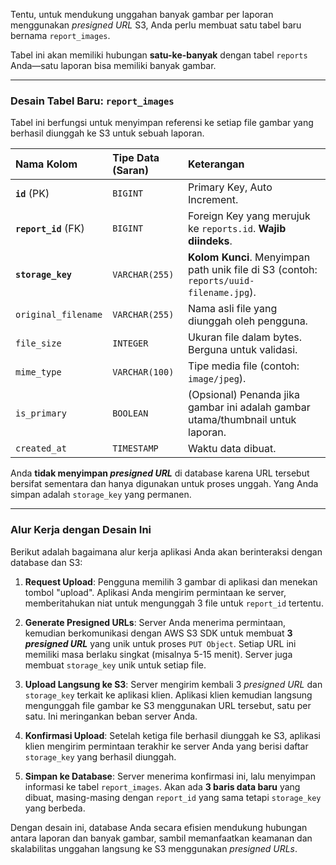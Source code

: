 Tentu, untuk mendukung unggahan banyak gambar per laporan menggunakan _presigned URL_ S3, Anda perlu membuat satu tabel baru bernama `report_images`.

Tabel ini akan memiliki hubungan **satu-ke-banyak** dengan tabel `reports` Anda—satu laporan bisa memiliki banyak gambar.

---

### Desain Tabel Baru: `report_images`

Tabel ini berfungsi untuk menyimpan referensi ke setiap file gambar yang berhasil diunggah ke S3 untuk sebuah laporan.

| Nama Kolom           | Tipe Data (Saran) | Keterangan                                                                             |
| :------------------- | :---------------- | :------------------------------------------------------------------------------------- |
| **`id`** (PK)        | `BIGINT`          | Primary Key, Auto Increment.                                                           |
| **`report_id`** (FK) | `BIGINT`          | Foreign Key yang merujuk ke `reports.id`. **Wajib diindeks**.                          |
| **`storage_key`**    | `VARCHAR(255)`    | **Kolom Kunci**. Menyimpan path unik file di S3 (contoh: `reports/uuid-filename.jpg`). |
| `original_filename`  | `VARCHAR(255)`    | Nama asli file yang diunggah oleh pengguna.                                            |
| `file_size`          | `INTEGER`         | Ukuran file dalam bytes. Berguna untuk validasi.                                       |
| `mime_type`          | `VARCHAR(100)`    | Tipe media file (contoh: `image/jpeg`).                                                |
| `is_primary`         | `BOOLEAN`         | (Opsional) Penanda jika gambar ini adalah gambar utama/thumbnail untuk laporan.        |
| `created_at`         | `TIMESTAMP`       | Waktu data dibuat.                                                                     |

Anda **tidak menyimpan _presigned URL_** di database karena URL tersebut bersifat sementara dan hanya digunakan untuk proses unggah. Yang Anda simpan adalah `storage_key` yang permanen.

---

### Alur Kerja dengan Desain Ini

Berikut adalah bagaimana alur kerja aplikasi Anda akan berinteraksi dengan database dan S3:

1.  **Request Upload**: Pengguna memilih 3 gambar di aplikasi dan menekan tombol "upload". Aplikasi Anda mengirim permintaan ke server, memberitahukan niat untuk mengunggah 3 file untuk `report_id` tertentu.

2.  **Generate Presigned URLs**: Server Anda menerima permintaan, kemudian berkomunikasi dengan AWS S3 SDK untuk membuat **3 _presigned URL_** yang unik untuk proses `PUT Object`. Setiap URL ini memiliki masa berlaku singkat (misalnya 5-15 menit). Server juga membuat `storage_key` unik untuk setiap file.

3.  **Upload Langsung ke S3**: Server mengirim kembali 3 _presigned URL_ dan `storage_key` terkait ke aplikasi klien. Aplikasi klien kemudian langsung mengunggah file gambar ke S3 menggunakan URL tersebut, satu per satu. Ini meringankan beban server Anda.

4.  **Konfirmasi Upload**: Setelah ketiga file berhasil diunggah ke S3, aplikasi klien mengirim permintaan terakhir ke server Anda yang berisi daftar `storage_key` yang berhasil diunggah.

5.  **Simpan ke Database**: Server menerima konfirmasi ini, lalu menyimpan informasi ke tabel `report_images`. Akan ada **3 baris data baru** yang dibuat, masing-masing dengan `report_id` yang sama tetapi `storage_key` yang berbeda.

Dengan desain ini, database Anda secara efisien mendukung hubungan antara laporan dan banyak gambar, sambil memanfaatkan keamanan dan skalabilitas unggahan langsung ke S3 menggunakan _presigned URLs_.
